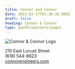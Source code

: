 ```yaml
---
title: Connor and Connor
date: 2022-03-17T01:36:18.905Z
draft: false
heading: Connor & Connor
type: youth/sponsors/pages
---
```

![Connor & Connor Logo](https://res.cloudinary.com/robinson-soccer/image/upload/v1647438802/Youth/Sponsors/connor_connor_consulting_engineers_land_surveyors_dvsans.png)

210 East Locust Street  
(618) 544-8623  
[connorengineers.com](http://www.connorengineers.com/)